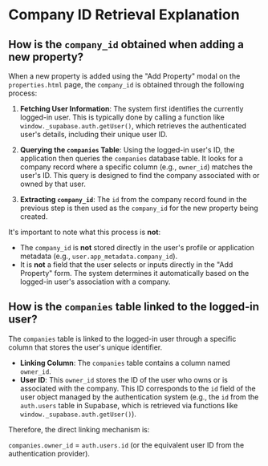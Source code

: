# Company ID Retrieval Explanation

## How is the `company_id` obtained when adding a new property?

When a new property is added using the "Add Property" modal on the `properties.html` page, the `company_id` is obtained through the following process:

1.  **Fetching User Information**: The system first identifies the currently logged-in user. This is typically done by calling a function like `window._supabase.auth.getUser()`, which retrieves the authenticated user's details, including their unique user ID.

2.  **Querying the `companies` Table**: Using the logged-in user's ID, the application then queries the `companies` database table. It looks for a company record where a specific column (e.g., `owner_id`) matches the user's ID. This query is designed to find the company associated with or owned by that user.

3.  **Extracting `company_id`**: The `id` from the company record found in the previous step is then used as the `company_id` for the new property being created.

It's important to note what this process is **not**:

*   The `company_id` is **not** stored directly in the user's profile or application metadata (e.g., `user.app_metadata.company_id`).
*   It is **not** a field that the user selects or inputs directly in the "Add Property" form. The system determines it automatically based on the logged-in user's association with a company.

## How is the `companies` table linked to the logged-in user?

The `companies` table is linked to the logged-in user through a specific column that stores the user's unique identifier.

*   **Linking Column**: The `companies` table contains a column named `owner_id`.
*   **User ID**: This `owner_id` stores the ID of the user who owns or is associated with the company. This ID corresponds to the `id` field of the user object managed by the authentication system (e.g., the `id` from the `auth.users` table in Supabase, which is retrieved via functions like `window._supabase.auth.getUser()`).

Therefore, the direct linking mechanism is:

`companies.owner_id` = `auth.users.id` (or the equivalent user ID from the authentication provider).
